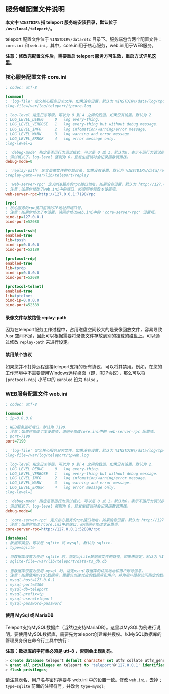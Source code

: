 ## 服务端配置文件说明

**本文中 `%INSTDIR%` 指 teleport 服务端安装目录，默认位于 `/usr/local/teleport/`。**

teleport 配置文件位于 `%INSTDIR%/data/etc` 目录下。服务端包含两个配置文件： `core.ini` 和 `web.ini`，其中，core.ini用于核心服务，web.ini用于WEB服务。

**注意：修改完配置文件后，需要重启 teleport 服务方可生效，重启方式详见[这里](install.md#server-control)。**

### 核心服务配置文件 <a id="core-ini"></a>core.ini

```ini
; codec: utf-8

[common]
; 'log-file' 定义核心服务日志文件。如果没有设置，默认为 %INSTDIR%/data/log/tpcore.log
;log-file=/var/log/teleport/tpcore.log

; log-level 指定日志等级，可以为 0 到 4 之间的数值，如果没有设置，默认为 2.
; LOG_LEVEL_DEBUG     0   log every-thing.
; LOG_LEVEL_VERBOSE   1   log every-thing but without debug message.
; LOG_LEVEL_INFO      2   log infomation/warning/error message.
; LOG_LEVEL_WARN      3   log warning and error message.
; LOG_LEVEL_ERROR     4   log error message only.
;log-level=2

; 'debug-mode' 指定是否运行为调试模式，可以是 0 或 1，默认为0，表示不运行为调试模式。
; 调试模式下，log-level 强制为 0，且发生错误时会记录函数调用栈。
debug-mode=0

; 'replay-path' 定义录像文件的存放目录，如果没有设置，默认为 %INSTDIR%/data/replay
;replay-path=/var/lib/teleport/replay

; 'web-server-rpc' 定义WEB服务的rpc接口地址，如果没有设置，默认为 http://127.0.0.1:7190/rpc
; 注意：如果你修改了web.ini中的端口，必须同步修改本设置项。
web-server-rpc=http://127.0.0.1:7190/rpc

[rpc]
; 核心服务的rpc接口监听的IP地址和端口号。
; 注意：如果你修改了本设置，请同步修改web.ini中的 'core-server-rpc' 设置项。
bind-ip=127.0.0.1
bind-port=52080

[protocol-ssh]
enabled=true
lib=tpssh
bind-ip=0.0.0.0
bind-port=52189

[protocol-rdp]
enabled=true
lib=tprdp
bind-ip=0.0.0.0
bind-port=52089

[protocol-telnet]
enabled=true
lib=tptelnet
bind-ip=0.0.0.0
bind-port=52389
```

#### 录像文件存放路径 <a id="replay-path"></a>replay-path

因为在teleport服务工作过程中，占用磁盘空间较大的是录像回放文件，容易导致 /usr 空间不足，因此可以根据需要将录像文件存放到别的挂载的磁盘上。可以通过修改 `replay-path` 来进行设定。

#### 禁用某个协议

如果您并不打算远程连接teleport支持的所有协议，可以将其禁用。例如，在您的工作环境中不需要使用Windows远程桌面（即，RDP协议），那么可以将 `[protocol-rdp]` 小节中的 `eanbled` 设为 `false` 。


### WEB服务配置文件 <a id="web-ini"></a>web.ini

```ini
; codec: utf-8

[common]
; ip=0.0.0.0

; WEB服务监听端口，默认为 7190.
; 注意：如果你修改了本设置项，请同步修改core.ini中的 web-server-rpc 配置项。
; port=7190
port=7190

; 'log-file' 定义核心服务日志文件。如果没有设置，默认为 %INSTDIR%/data/log/tpweb.log
;log-file=/var/log/teleport/tpweb.log

; log-level 指定日志等级，可以为 0 到 4 之间的数值，如果没有设置，默认为 2.
; LOG_LEVEL_DEBUG     0   log every-thing.
; LOG_LEVEL_VERBOSE   1   log every-thing but without debug message.
; LOG_LEVEL_INFO      2   log infomation/warning/error message.
; LOG_LEVEL_WARN      3   log warning and error message.
; LOG_LEVEL_ERROR     4   log error message only.
;log-level=2

; 'debug-mode' 指定是否运行为调试模式，可以是 0 或 1，默认为0，表示不运行为调试模式。
; 调试模式下，log-level 强制为 0，且发生错误时会记录函数调用栈。
debug-mode=0

; 'core-server-rpc' 定义核心服务的rpc接口地址，如果没有设置，默认为 http://127.0.0.1:52080/rpc
; 注意：如果你修改了core.ini中的端口，必须同步修改本设置项。
core-server-rpc=http://127.0.0.1:52080/rpc

[database]
; 数据库类型，可以是 sqlite 或 mysql, 默认为 sqlite.
; type=sqlite

; 当数据库设置为使用 sqlite 时，指定sqlite数据库文件的路径，如果未指定，默认为 %INSTDIR%/data/db/ts_db.db
; sqlite-file=/var/lib/teleport/data/ts_db.db

; 当数据库设置为使用 mysql 时，指定mysql数据库的访问地址和用户账号信息。
; 注意：如需使用mysql数据库，需要先创建对应的数据库和用户，并为用户授权访问指定的数据库。
; mysql-host=127.0.0.1
; mysql-port=3306
; mysql-db=teleport
; mysql-prefix=tp_
; mysql-user=teleport
; mysql-password=password
```

#### 使用 <a id="use-mysql"></a>MySql 或 MariaDB

Teleport支持MySQL数据库（当然也支持MariaDB）。这里以MySQL为例进行说明。要使用MySQL数据库，需要先为teleport创建库并授权。以MySQL数据库的管理员身份在命令行工具中执行：

**注意：数据库的字符集必须是 utf-8 ，否则会出现乱码。**

```sql
> create database teleport default character set utf8 collate utf8_general_ci;
> grant all privileges on teleport to 'teleport'@'127.0.0.1' identified by 'password';
> flush privileges;
```

请注意表名、用户名与密码等要与 web.ini 中的设置一致。修改 `web.ini`，去掉 `; type=sqlite` 前面的注释符号，并改为 `type=mysql`。